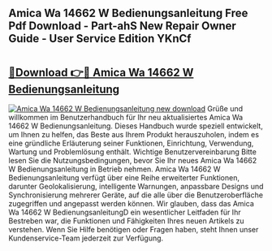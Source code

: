 ## Amica Wa 14662 W Bedienungsanleitung Free Pdf Download - Part-ahS New Repair Owner Guide - User Service Edition YKnCf

# <h2><a href="http://df2a68.blite.top/?on=Amica+Wa+14662+W+Bedienungsanleitung">🔗Download 👉🔴 Amica Wa 14662 W Bedienungsanleitung</a></h2>

[![Amica Wa 14662 W Bedienungsanleitung new download](https://i.imgur.com/lujVjoI.png)](http://df2a68.blite.top/?on=Amica+Wa+14662+W+Bedienungsanleitung)
Grüße und willkommen im Benutzerhandbuch für Ihr neu aktualisiertes Amica Wa 14662 W Bedienungsanleitung. Dieses Handbuch wurde speziell entwickelt, um Ihnen zu helfen, das Beste aus Ihrem Produkt herauszuholen, indem es eine gründliche Erläuterung seiner Funktionen, Einrichtung, Verwendung, Wartung und Problemlösung enthält. Wichtige Benutzervereinbarung Bitte lesen Sie die Nutzungsbedingungen, bevor Sie Ihr neues Amica Wa 14662 W Bedienungsanleitung in Betrieb nehmen. Amica Wa 14662 W Bedienungsanleitung verfügt über eine Reihe erweiterter Funktionen, darunter Geolokalisierung, intelligente Warnungen, anpassbare Designs und Synchronisierung mehrerer Geräte, auf die alle über die Benutzeroberfläche zugegriffen und angepasst werden können. Wir glauben, dass das Amica Wa 14662 W BedienungsanleitungD ein wesentlicher Leitfaden für Ihr Bestreben war, die Funktionen und Fähigkeiten Ihres neuen Artikels zu verstehen. Wenn Sie Hilfe benötigen oder Fragen haben, steht Ihnen unser Kundenservice-Team jederzeit zur Verfügung.
